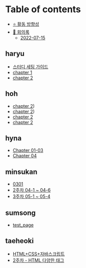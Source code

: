 # Table of contents

* [⭐ 활동 방향성](README.md)
* [📙 회의록](undefined/README.md)
  * [2022-07-15](undefined/2022-07-15.md)

## haryu

* [스터디 세팅 가이드](haryu/00.md)
* [chapter 1](haryu/01.md)
* [chapter 2](haryu/02.md)

## hoh

* [chapter 2](hoh/01.%20%EC%9B%B9%20%EA%B0%9C%EB%B0%9C%20%EC%8B%9C%EC%9E%91%ED%95%98%EA%B8%B0.md))
* [chapter 2](hoh/03.%20HTML%20%EA%B8%B0%EB%B3%B8%20%EB%AC%B8%EC%84%9C%20%EB%A7%8C%EB%93%A4%EA%B8%B0.md))
* [chapter 2](hoh/03.%20HTML%20%EA%B8%B0%EB%B3%B8%20%EB%AC%B8%EC%84%9C%20%EB%A7%8C%EB%93%A4%EA%B8%B0%3A%20%EC%8B%9C%EB%A9%98%ED%8B%B1%20%ED%83%9C%EA%B7%B8.md)
* [chapter 2](hoh/04-04.%20%EC%9D%B4%EB%AF%B8%EC%A7%80%20%EC%82%BD%EC%9E%85%ED%95%98%EA%B8%B0.md)

## hyna

* [Chapter 01-03](hyna/Chapter_01-03.md)
* [Chapter 04](hyna/Chapter_04.md)

## minsukan

* [0301](minsukan/03-1.md)
* [2주차 04-1 ~ 04-6](minsukan/웹스터디2주차/웹스터디2주차.md)
* [3주차 05-1 ~ 05-4](minsukan/웹스터디3주차/웹스터디3주차.md)

## sumsong

* [test\_page](sumsong/page-5.md)

## taeheoki

* [HTML+CSS+자바스크립트](taeheoki/HTML+CSS+자바스크립트.md)
* [2주차 - HTML 다양한 태그](taeheoki/04.md)
